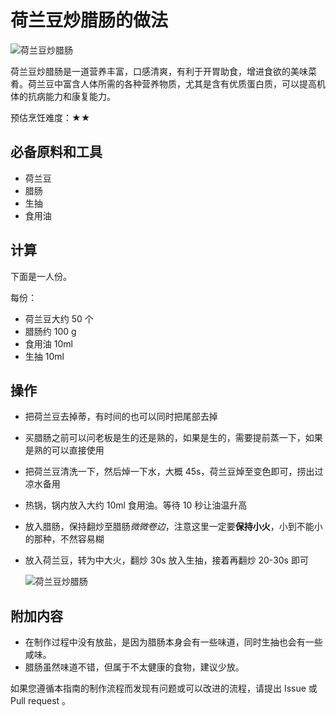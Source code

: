 # 荷兰豆炒腊肠的做法

![荷兰豆炒腊肠](1.png)

荷兰豆炒腊肠是一道营养丰富，口感清爽，有利于开胃助食，增进食欲的美味菜肴。荷兰豆中富含人体所需的各种营养物质，尤其是含有优质蛋白质，可以提高机体的抗病能力和康复能力。

预估烹饪难度：★★

## 必备原料和工具

- 荷兰豆
- 腊肠
- 生抽
- 食用油

## 计算

下面是一人份。

每份：

- 荷兰豆大约 50 个
- 腊肠约 100 g
- 食用油 10ml
- 生抽 10ml

## 操作

- 把荷兰豆去掉蒂，有时间的也可以同时把尾部去掉

- 买腊肠之前可以问老板是生的还是熟的，如果是生的，需要提前蒸一下，如果是熟的可以直接使用

- 把荷兰豆清洗一下，然后焯一下水，大概 45s，荷兰豆焯至变色即可，捞出过凉水备用

- 热锅，锅内放入大约 10ml 食用油。等待 10 秒让油温升高

- 放入腊肠，保持翻炒至腊肠*微微卷边*，注意这里一定要**保持小火**，小到不能小的那种，不然容易糊

- 放入荷兰豆，转为中大火，翻炒 30s 放入生抽，接着再翻炒 20-30s 即可

  ![荷兰豆炒腊肠](2.png)

## 附加内容

- 在制作过程中没有放盐，是因为腊肠本身会有一些味道，同时生抽也会有一些咸味。
- 腊肠虽然味道不错，但属于不太健康的食物，建议少放。

如果您遵循本指南的制作流程而发现有问题或可以改进的流程，请提出 Issue 或 Pull request 。

